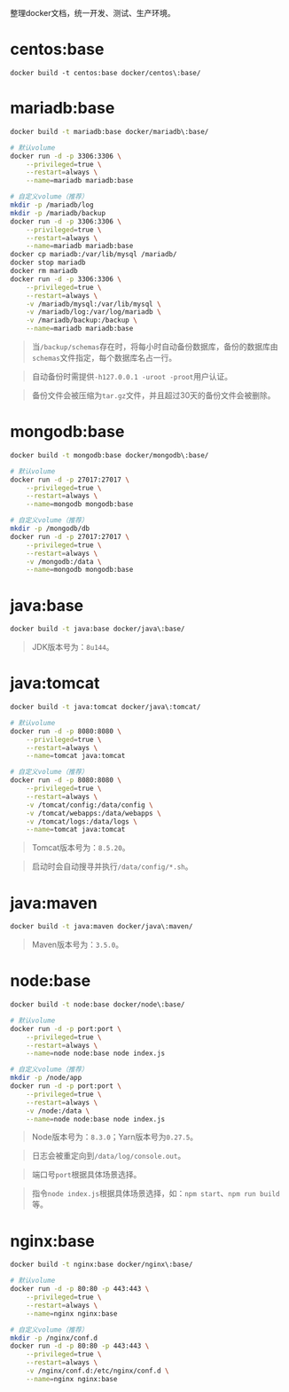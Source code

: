 整理docker文档，统一开发、测试、生产环境。

# centos:base
```base
docker build -t centos:base docker/centos\:base/
```

# mariadb:base
```bash
docker build -t mariadb:base docker/mariadb\:base/

# 默认volume
docker run -d -p 3306:3306 \
    --privileged=true \
    --restart=always \
    --name=mariadb mariadb:base

# 自定义volume（推荐）
mkdir -p /mariadb/log
mkdir -p /mariadb/backup
docker run -d -p 3306:3306 \
    --privileged=true \
    --restart=always \
    --name=mariadb mariadb:base
docker cp mariadb:/var/lib/mysql /mariadb/
docker stop mariadb
docker rm mariadb
docker run -d -p 3306:3306 \
    --privileged=true \
    --restart=always \
    -v /mariadb/mysql:/var/lib/mysql \
    -v /mariadb/log:/var/log/mariadb \
    -v /mariadb/backup:/backup \
    --name=mariadb mariadb:base
```
> 当`/backup/schemas`存在时，将每小时自动备份数据库，备份的数据库由`schemas`文件指定，每个数据库名占一行。

> 自动备份时需提供`-h127.0.0.1 -uroot -proot`用户认证。

> 备份文件会被压缩为`tar.gz`文件，并且超过30天的备份文件会被删除。

# mongodb:base
```bash
docker build -t mongodb:base docker/mongodb\:base/

# 默认volume
docker run -d -p 27017:27017 \
    --privileged=true \
    --restart=always \
    --name=mongodb mongodb:base

# 自定义volume（推荐）
mkdir -p /mongodb/db
docker run -d -p 27017:27017 \
    --privileged=true \
    --restart=always \
    -v /mongodb:/data \
    --name=mongodb mongodb:base
```

# java:base
```bash
docker build -t java:base docker/java\:base/
```
> JDK版本号为：`8u144`。

# java:tomcat
```bash
docker build -t java:tomcat docker/java\:tomcat/

# 默认volume
docker run -d -p 8080:8080 \
    --privileged=true \
    --restart=always \
    --name=tomcat java:tomcat

# 自定义volume（推荐）
docker run -d -p 8080:8080 \
    --privileged=true \
    --restart=always \
    -v /tomcat/config:/data/config \
    -v /tomcat/webapps:/data/webapps \
    -v /tomcat/logs:/data/logs \
    --name=tomcat java:tomcat
```
> Tomcat版本号为：`8.5.20`。

> 启动时会自动搜寻并执行`/data/config/*.sh`。

# java:maven
```bash
docker build -t java:maven docker/java\:maven/
```
> Maven版本号为：`3.5.0`。

# node:base
```bash
docker build -t node:base docker/node\:base/

# 默认volume
docker run -d -p port:port \
    --privileged=true \
    --restart=always \
    --name=node node:base node index.js

# 自定义volume（推荐）
mkdir -p /node/app
docker run -d -p port:port \
    --privileged=true \
    --restart=always \
    -v /node:/data \
    --name=node node:base node index.js
```
> Node版本号为：`8.3.0`；Yarn版本号为`0.27.5`。

> 日志会被重定向到`/data/log/console.out`。

> 端口号`port`根据具体场景选择。

> 指令`node index.js`根据具体场景选择，如：`npm start`、`npm run build`等。


# nginx:base
```bash
docker build -t nginx:base docker/nginx\:base/

# 默认volume
docker run -d -p 80:80 -p 443:443 \
    --privileged=true \
    --restart=always \
    --name=nginx nginx:base

# 自定义volume（推荐）
mkdir -p /nginx/conf.d
docker run -d -p 80:80 -p 443:443 \
    --privileged=true \
    --restart=always \
    -v /nginx/conf.d:/etc/nginx/conf.d \
    --name=nginx nginx:base
```
